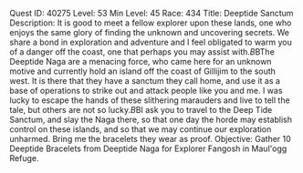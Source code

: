 Quest ID: 40275
Level: 53
Min Level: 45
Race: 434
Title: Deeptide Sanctum
Description: It is good to meet a fellow explorer upon these lands, one who enjoys the same glory of finding the unknown and uncovering secrets. We share a bond in exploration and adventure and I feel obligated to warm you of a danger off the coast, one that perhaps you may assist with.$B$BThe Deeptide Naga are a menacing force, who came here for an unknown motive and currently hold an island off the coast of Gillijim to the south west. It is there that they have a sanctum they call home, and use it as a base of operations to strike out and attack people like you and me. I was lucky to escape the hands of these slithering marauders and live to tell the tale, but others are not so lucky.$B$BI ask you to travel to the Deep Tide Sanctum, and slay the Naga there, so that one day the horde may establish control on these islands, and so that we may continue our exploration unharmed. Bring me the bracelets they wear as proof.
Objective: Gather 10 Deeptide Bracelets from Deeptide Naga for Explorer Fangosh in Maul'ogg Refuge.

